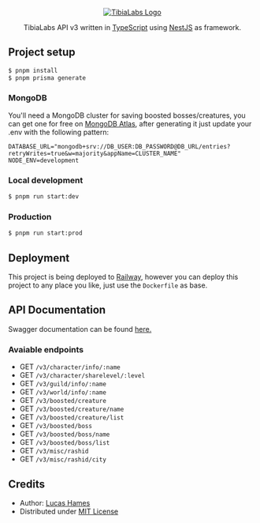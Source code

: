 <p align="center">
  <a href="http://tibialabs.com/" target="blank"><img src="htthttps://i.imgur.com/9jP3lNK.png" alt="TibiaLabs Logo" /></a>
</p>

  <p align="center">TibiaLabs API v3 written in <a href="https://www.typescriptlang.org/" target="_blank">TypeScript</a> using <a href="https://nestjs.com/" target="_blank">NestJS</a> as framework.</p>

## Project setup

```bash
$ pnpm install
$ pnpm prisma generate
```

### MongoDB

You'll need a MongoDB cluster for saving boosted bosses/creatures, you can get one for free on <a href="https://www.mongodb.com/atlas" target="_blank">MongoDB Atlas</a>, after generating it just update your .env with the following pattern:

```env
DATABASE_URL="mongodb+srv://DB_USER:DB_PASSWORD@DB_URL/entries?retryWrites=true&w=majority&appName=CLUSTER_NAME"
NODE_ENV=development
```

### Local development

```bash
$ pnpm run start:dev
```

### Production

```bash
$ pnpm run start:prod
```

## Deployment

This project is being deployed to <a href="https://railway.com?referralCode=rbrq0f" target="_blank">Railway</a>, however you can deploy this project to any place you like, just use the `Dockerfile` as base.

## API Documentation

Swagger documentation can be found <a href="https://docs.tibialabs.com" target="_blank">here.</a>

### Avaiable endpoints

- GET `/v3/character/info/:name`
- GET `/v3/character/sharelevel/:level`
- GET `/v3/guild/info/:name`
- GET `/v3/world/info/:name`
- GET `/v3/boosted/creature`
- GET `/v3/boosted/creature/name`
- GET `/v3/boosted/creature/list`
- GET `/v3/boosted/boss`
- GET `/v3/boosted/boss/name`
- GET `/v3/boosted/boss/list`
- GET `/v3/misc/rashid`
- GET `/v3/misc/rashid/city`

## Credits

- Author: [Lucas Hames](https://github.com/wedz0ff)
- Distributed under [MIT License](LICENSE)
